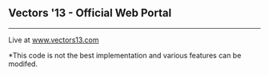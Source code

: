 ## Vectors '13 - Official Web Portal
------------------------------------

Live at www.vectors13.com

 *This code is not the best implementation and various features can be modifed.

